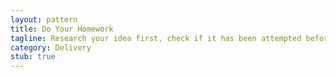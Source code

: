 ```yaml
---
layout: pattern
title: Do Your Homework
tagline: Research your idea first, check if it has been attempted before (successful or not) and ask for advice from those who've already tried.
category: Delivery
stub: true
---
```

